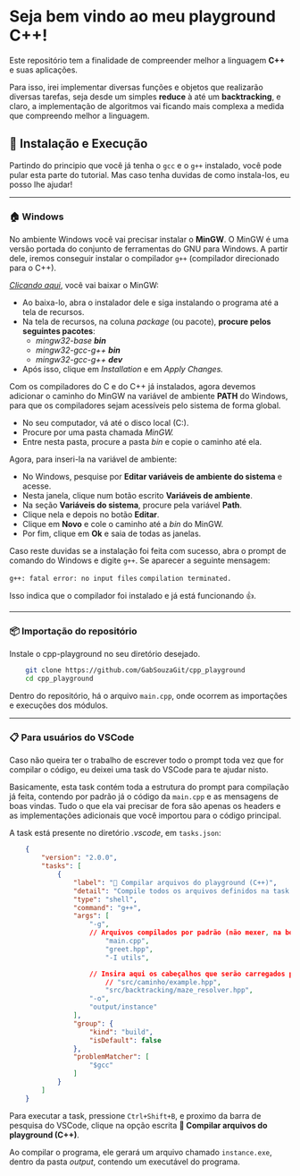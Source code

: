 
# Seja bem vindo ao meu playground C++!

Este repositório tem a finalidade de compreender melhor a linguagem **C++** e suas aplicações.

Para isso, irei implementar diversas funções e objetos que realizarão diversas tarefas, seja desde um simples **reduce** à até um **backtracking**, e claro, a implementação de algoritmos vai ficando mais complexa a medida que compreendo melhor a linguagem.

## 🔌 Instalação e Execução
Partindo do principio que você já tenha o `gcc` e o `g++` instalado, você pode pular esta parte do tutorial. Mas caso tenha duvidas de como instala-los, eu posso lhe ajudar!

---

### 🏠 Windows
No ambiente Windows você vai precisar instalar o **MinGW**. O MinGW é uma versão portada do conjunto de ferramentas do GNU para Windows. A partir dele, iremos conseguir instalar o compilador `g++` (compilador direcionado para o C++).

[*Clicando aqui*](https://sourceforge.net/projects/mingw/files/), você vai baixar o MinGW:

- Ao baixa-lo, abra o instalador dele e siga instalando o programa até a tela de recursos.
- Na tela de recursos, na coluna *package* (ou pacote), **procure pelos seguintes pacotes**:
    - *mingw32-base **bin***
    - *mingw32-gcc-g++ **bin***
    - *mingw32-gcc-g++ **dev***
- Após isso, clique em *Installation* e em *Apply Changes.*

Com os compiladores do C e do C++ já instalados, agora devemos adicionar o caminho do MinGW na variável de ambiente **PATH** do Windows, para que os compiladores sejam acessíveis pelo sistema de forma global. 

- No seu computador, vá até o disco local (C:).
- Procure por uma pasta chamada *MinGW.* 
- Entre nesta pasta, procure a pasta *bin* e copie o caminho até ela.

Agora, para inseri-la na variável de ambiente:

- No Windows, pesquise por **Editar variáveis de ambiente do sistema** e acesse.
- Nesta janela, clique num botão escrito **Variáveis de ambiente**.
- Na seção **Variáveis do sistema**, procure pela variável **Path**.
- Clique nela e depois no botão **Editar**.
- Clique em **Novo** e cole o caminho até a *bin* do MinGW.
- Por fim, clique em **Ok** e saia de todas as janelas.

Caso reste duvidas se a instalação foi feita com sucesso, abra o prompt de comando do Windows e digite `g++`. Se aparecer a seguinte mensagem:

`g++: fatal error: no input files`
`compilation terminated.`

Isso indica que o compilador foi instalado e já está funcionando 👍.

---

### 📦 Importação do repositório
Instale o cpp-playground no seu diretório desejado.

```bash
    git clone https://github.com/GabSouzaGit/cpp_playground
    cd cpp_playground
```

Dentro do repositório, há o arquivo `main.cpp`, onde ocorrem as importações e execuções dos módulos.

---

### 📋 Para usuários do VSCode

Caso não queira ter o trabalho de escrever todo o prompt toda vez que for compilar o código, eu deixei uma task do VSCode para te ajudar nisto.

Basicamente, esta task contém toda a estrutura do prompt para compilação já feita, contendo por padrão já o código da `main.cpp` e as mensagens de boas vindas. Tudo o que ela vai precisar de fora são apenas os headers e as implementações adicionais que você importou para o código principal.

A task está presente no diretório *.vscode*, em `tasks.json`:

```json
    {
        "version": "2.0.0",
        "tasks": [
            {
                "label": "🔄 Compilar arquivos do playground (C++)",
                "detail": "Compile todos os arquivos definidos na task.",
                "type": "shell",
                "command": "g++",
                "args": [
                    "-g",
                    // Arquivos compilados por padrão (não mexer, na boa ^_-)
                        "main.cpp",
                        "greet.hpp",
                        "-I utils",

                    // Insira aqui os cabeçalhos que serão carregados pelo arquivo main.cpp
                        // "src/caminho/example.hpp",
                        "src/backtracking/maze_resolver.hpp",
                    "-o",
                    "output/instance"
                ],
                "group": {
                    "kind": "build",
                    "isDefault": false
                },
                "problemMatcher": [
                    "$gcc"
                ]
            }
        ]
    }
```

Para executar a task, pressione `Ctrl+Shift+B`, e proximo da barra de pesquisa do VSCode, clique na opção escrita **🔄 Compilar arquivos do playground (C++)**.

Ao compilar o programa, ele gerará um arquivo chamado `instance.exe`, dentro da pasta *output*, contendo um executável do programa.  


    